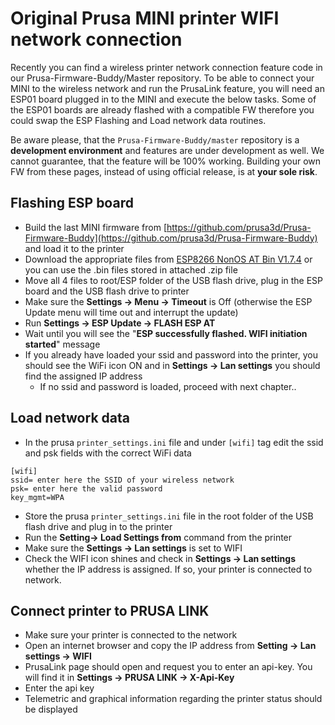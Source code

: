 # Original Prusa MINI printer WIFI network connection #

Recently you can find a wireless printer network connection feature code in our Prusa-Firmware-Buddy/Master repository. To be able to connect your MINI to the wireless network and run the PrusaLink feature, you will need an ESP01 board plugged in to the MINI and execute the below tasks. Some of the ESP01 boards are already flashed with a compatible FW therefore you could swap the ESP Flashing and Load network data routines.

Be aware please, that the `Prusa-Firmware-Buddy/master` repository is a **development environment** and features are under development as well. We cannot guarantee, that the feature will be 100% working. Building your own FW from these pages, instead of using official release, is at **your sole risk**.

## Flashing ESP board ##

- Build the last MINI firmware from [https://github.com/prusa3d/Prusa-Firmware-Buddy](https://github.com/prusa3d/Prusa-Firmware-Buddy) and load it to the printer
- Download the appropriate files from [ESP8266 NonOS AT Bin V1.7.4](https://www.espressif.com/en/support/download/at?keys=&field_type_tid%5B%5D=14&field_type_tid%5B%5D=799) or you can use the .bin files stored in attached .zip file
- Move all 4 files to root/ESP folder of the USB flash drive, plug in the ESP board and the USB flash drive to printer
- Make sure the **Settings -> Menu -> Timeout** is Off (otherwise the ESP Update menu will time out and interrupt the update)
- Run **Settings -> ESP Update -> FLASH ESP AT**
- Wait until you will see the "**ESP successfully flashed. WIFI initiation started**"  message
- If you already have loaded your ssid and password into the printer, you should see the WiFi icon ON and in **Settings -> Lan settings** you should find the assigned IP address
    - If no ssid and password is loaded, proceed with next chapter..

## Load network data ##

- In the prusa `printer_settings.ini` file and under `[wifi]` tag edit the ssid and psk fields with the correct WiFi data
```
[wifi]
ssid= enter here the SSID of your wireless network
psk= enter here the valid password
key_mgmt=WPA
```
- Store the prusa `printer_settings.ini` file in the root folder of the USB flash drive and plug in to the printer
- Run the **Setting-> Load Settings from** command from the printer
- Make sure the **Settings -> Lan settings** is set to WIFI
- Check the WIFI icon shines and check in **Settings -> Lan settings** whether the IP address is assigned. If so, your printer is connected to network.

## Connect printer to PRUSA LINK ##
- Make sure your printer is connected to the network
- Open an internet browser and copy the IP address from **Setting -> Lan settings -> WIFI**
- PrusaLink page should open and request you to enter an api-key. You will find it in **Settings -> PRUSA LINK -> X-Api-Key**
- Enter the api key
- Telemetric and graphical information regarding the printer status should be displayed
